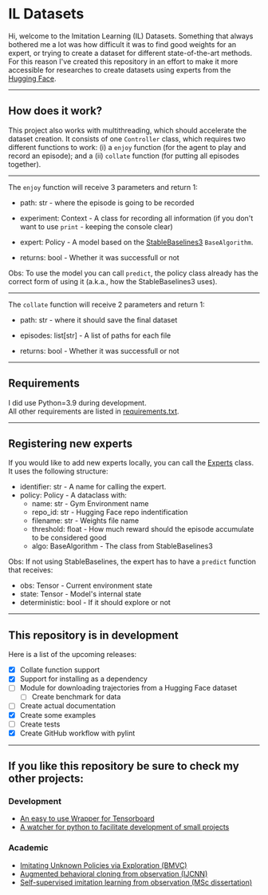 # IL Datasets

Hi, welcome to the Imitation Learning (IL) Datasets.
Something that always bothered me a lot was how difficult it was to find good weights for an expert, or trying to create a dataset for different state-of-the-art methods.
For this reason I've created this repository in an effort to make it more accessible for researches to create datasets using experts from the [Hugging Face](https://huggingface.co/models?pipeline_tag=reinforcement-learning).

--- 
## How does it work?

This project also works with multithreading, which should accelerate the dataset creation.
It consists of one ``Controller`` class, which requires two different functions to work: (i) a ``enjoy`` function (for the agent to play and record an episode); and a (ii) ``collate`` function (for putting all episodes together).

---

The ``enjoy`` function will receive 3 parameters and return 1:

* path: str - where the episode is going to be recorded
* experiment: Context - A class for recording all information (if you don't want to use `print` - keeping the console clear)
* expert: Policy - A model based on the [StableBaselines3](https://stable-baselines3.readthedocs.io/en/master/) `BaseAlgorithm`.

* returns: bool - Whether it was successfull or not

Obs: To use the model you can call ``predict``, the policy class already has the correct form of using it (a.k.a., how the StableBaselines3 uses).

---

The ``collate`` function will receive 2 parameters and return 1:

* path: str - where it should save the final dataset
* episodes: list\[str\] - A list of paths for each file

* returns: bool - Whether it was successfull or not


---
## Requirements

I did use Python=3.9 during development. \
All other requirements are listed in [requirements.txt](./requirements.txt).

---
## Registering new experts

If you would like to add new experts locally, you can call the [Experts](./utils/experts.py) class. It uses the following structure:

* identifier: str - A name for calling the expert.
* policy: Policy - A dataclass with:
    * name: str - Gym Environment name
    * repo_id: str - Hugging Face repo indentification
    * filename: str - Weights file name
    * threshold: float - How much reward should the episode accumulate to be considered good
    * algo: BaseAlgorithm - The class from StableBaselines3

Obs: If not using StableBaselines, the expert has to have a `predict` function that receives:

* obs: Tensor - Current environment state
* state: Tensor - Model's internal state
* deterministic: bool - If it should explore or not

---
## This repository is in development

Here is a list of the upcoming releases:

- [x] Collate function support
- [X] Support for installing as a dependency
- [ ] Module for downloading trajectories from a Hugging Face dataset 
    - [ ] Create benchmark for data
- [ ] Create actual documentation
- [X] Create some examples
- [ ] Create tests
- [X] Create GitHub workflow with pylint
 
---

## If you like this repository be sure to check my other projects:

### Development
- [An easy to use Wrapper for Tensorboard](https://github.com/NathanGavenski/Tensorboard-Wrapper)
- [A watcher for python to facilitate development of small projects](https://github.com/NathanGavenski/python-watcher)

### Academic
- [Imitating Unknown Policies via Exploration (BMVC)](https://arxiv.org/pdf/2008.05660.pdf)
- [Augmented behavioral cloning from observation (IJCNN)](https://arxiv.org/pdf/2004.13529.pdf)
- [Self-supervised imitation learning from observation (MSc dissertation)](https://repositorio.pucrs.br/dspace/bitstream/10923/17536/1/000500266-Texto%2Bcompleto-0.pdf)

